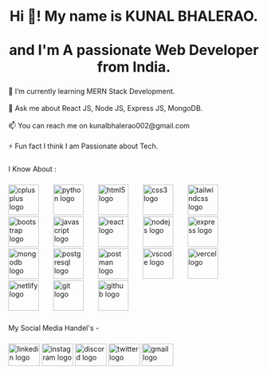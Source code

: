 <h1 align="center">Hi 👋! My name is KUNAL BHALERAO.<br><br> and I'm A passionate Web Developer from India.</h1>

###

<p align="left">🌱 I’m currently learning MERN Stack Development.<br><br>💬 Ask me about React JS, Node JS, Express JS, MongoDB.<br><br>📫 You can reach me on  kunalbhalerao002@gmail.com<br><br>⚡ Fun fact I think I am Passionate about Tech.</p>

###

<p align="left">I Know About :</p>

###

<div align="left">
  <img src="https://skillicons.dev/icons?i=cpp" height="61" alt="cplusplus logo"  />
  <img width="21" />
  <img src="https://skillicons.dev/icons?i=py" height="61" alt="python logo"  />
  <img width="21" />
  <img src="https://skillicons.dev/icons?i=html" height="61" alt="html5 logo"  />
  <img width="21" />
  <img src="https://skillicons.dev/icons?i=css" height="61" alt="css3 logo"  />
  <img width="21" />
  <img src="https://skillicons.dev/icons?i=tailwind" height="61" alt="tailwindcss logo"  />
  <img width="21" />
  <img src="https://skillicons.dev/icons?i=bootstrap" height="61" alt="bootstrap logo"  />
  <img width="21" />
  <img src="https://skillicons.dev/icons?i=js" height="61" alt="javascript logo"  />
  <img width="21" />
  <img src="https://skillicons.dev/icons?i=react" height="61" alt="react logo"  />
  <img width="21" />
  <img src="https://skillicons.dev/icons?i=nodejs" height="61" alt="nodejs logo"  />
  <img width="21" />
  <img src="https://skillicons.dev/icons?i=express" height="61" alt="express logo"  />
  <img width="21" />
  <img src="https://skillicons.dev/icons?i=mongodb" height="61" alt="mongodb logo"  />
  <img width="21" />
  <img src="https://skillicons.dev/icons?i=postgres" height="61" alt="postgresql logo"  />
  <img width="21" />
  <img src="https://skillicons.dev/icons?i=postman" height="61" alt="postman logo"  />
  <img width="21" />
  <img src="https://skillicons.dev/icons?i=vscode" height="61" alt="vscode logo"  />
  <img width="21" />
  <img src="https://skillicons.dev/icons?i=vercel" height="61" alt="vercel logo"  />
  <img width="21" />
  <img src="https://skillicons.dev/icons?i=netlify" height="61" alt="netlify logo"  />
  <img width="21" />
  <img src="https://skillicons.dev/icons?i=git" height="61" alt="git logo"  />
  <img width="21" />
  <img src="https://skillicons.dev/icons?i=github" height="61" alt="github logo"  />
</div>

###

<p align="left">My Social Media Handel's -</p>

###

<div align="left">
  <img src="https://raw.githubusercontent.com/maurodesouza/profile-readme-generator/master/src/assets/icons/social/linkedin/default.svg" width="63" height="45" alt="linkedin logo"  />
  <img src="https://raw.githubusercontent.com/maurodesouza/profile-readme-generator/master/src/assets/icons/social/instagram/default.svg" width="63" height="45" alt="instagram logo"  />
  <img src="https://raw.githubusercontent.com/maurodesouza/profile-readme-generator/master/src/assets/icons/social/discord/default.svg" width="63" height="45" alt="discord logo"  />
  <img src="https://raw.githubusercontent.com/maurodesouza/profile-readme-generator/master/src/assets/icons/social/twitter/default.svg" width="63" height="45" alt="twitter logo"  />
  <img src="https://raw.githubusercontent.com/maurodesouza/profile-readme-generator/master/src/assets/icons/social/gmail/default.svg" width="63" height="45" alt="gmail logo"  />
</div>

